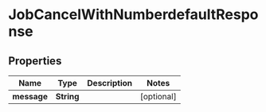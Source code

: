 

# JobCancelWithNumberdefaultResponse


## Properties

| Name | Type | Description | Notes |
|------------ | ------------- | ------------- | -------------|
|**message** | **String** |  |  [optional] |



